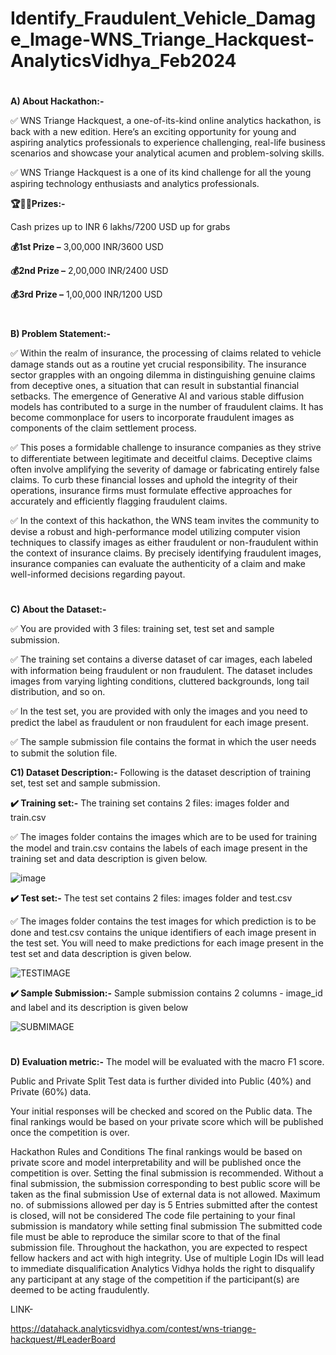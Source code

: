 # Identify_Fraudulent_Vehicle_Damage_Image-WNS_Triange_Hackquest-AnalyticsVidhya_Feb2024

#
**A) About Hackathon:-**

✅ WNS Triange Hackquest, a one-of-its-kind online analytics hackathon, is back with a new edition. Here’s an exciting opportunity for young and aspiring analytics professionals to experience challenging, real-life business scenarios and showcase your analytical acumen and problem-solving skills.

✅ WNS Triange Hackquest is a one of its kind challenge for all the young aspiring technology enthusiasts and analytics professionals. 

**🏆🏅🥇Prizes:-**

Cash prizes up to INR 6 lakhs/7200 USD up for grabs

**💰1st Prize –** 3,00,000 INR/3600 USD 

**💰2nd Prize –** 2,00,000 INR/2400 USD

**💰3rd Prize –** 1,00,000 INR/1200 USD

# 
**B) Problem Statement:-**

✅ Within the realm of insurance, the processing of claims related to vehicle damage stands out as a routine yet crucial responsibility. The insurance sector grapples with an ongoing dilemma in distinguishing genuine claims from deceptive ones, a situation that can result in substantial financial setbacks. The emergence of Generative AI and various stable diffusion models has contributed to a surge in the number of fraudulent claims. It has become commonplace for users to incorporate fraudulent images as components of the claim settlement process.

✅ This poses a formidable challenge to insurance companies as they strive to differentiate between legitimate and deceitful claims. Deceptive claims often involve amplifying the severity of damage or fabricating entirely false claims. To curb these financial losses and uphold the integrity of their operations, insurance firms must formulate effective approaches for accurately and efficiently flagging fraudulent claims.

✅ In the context of this hackathon, the WNS team invites the community to devise a robust and high-performance model utilizing computer vision techniques to classify images as either fraudulent or non-fraudulent within the context of insurance claims. By precisely identifying fraudulent images, insurance companies can evaluate the authenticity of a claim and make well-informed decisions regarding payout.

#
**C) About the Dataset:-**

✅ You are provided with 3 files: training set, test set and sample submission.

✅ The training set contains a diverse dataset of car images, each labeled with information being fraudulent or non fraudulent. The dataset includes images from varying lighting conditions, cluttered backgrounds, long tail distribution, and so on.

✅ In the test set, you are provided with only the images and you need to predict the label as fraudulent or non fraudulent for each image present.

✅ The sample submission file contains the format in which the user needs to submit the solution file.

**C1) Dataset Description:-** Following is the dataset description of training set, test set and sample submission.

**✔️ Training set:-** The training set contains 2 files: images folder and train.csv

✅ The images folder contains the images which are to be used for training the model and train.csv contains the labels of each image present in the training set and data description is given below.

![image](https://github.com/aniiketbarphe/Identify_Fraudulent_Vehicle_Damage_Image-WNS_Triange_Hackquest-AnalyticsVidhya_Feb2024/assets/84449238/713fe4f6-d259-44a6-b674-50985f92a0a9)

**✔️ Test set:-** The test set contains 2 files: images folder and test.csv

✅ The images folder contains the test images for which prediction is to be done and test.csv contains the unique identifiers of each image present in the test set. You will need to make predictions for each image present in the test set and data description is given below.

![TESTIMAGE](https://github.com/aniiketbarphe/Identify_Fraudulent_Vehicle_Damage_Image-WNS_Triange_Hackquest-AnalyticsVidhya_Feb2024/assets/84449238/848e9d96-92da-4bc3-bd03-1cac2785e030)

**✔️ Sample Submission:-** Sample submission contains 2 columns - image_id and label and its description is given below

![SUBMIMAGE](https://github.com/aniiketbarphe/Identify_Fraudulent_Vehicle_Damage_Image-WNS_Triange_Hackquest-AnalyticsVidhya_Feb2024/assets/84449238/c9a2f010-cd59-437b-af41-871c47688375)

#
**D) Evaluation metric:-** The model will be evaluated with the macro F1 score.


Public and Private Split
Test data is further divided into Public (40%) and Private (60%) data.

Your initial responses will be checked and scored on the Public data. The final rankings would be based on your private score which will be published once the competition is over.

Hackathon Rules and Conditions
The final rankings would be based on private score and model interpretability and will be published once the competition is over.
Setting the final submission is recommended. Without a final submission, the submission corresponding to best public score will be taken as the final submission
Use of external data is not allowed.
Maximum no. of submissions allowed per day is 5
Entries submitted after the contest is closed, will not be considered
The code file pertaining to your final submission is mandatory while setting final submission
The submitted code file must be able to reproduce the similar score to that of the final submission file.
Throughout the hackathon, you are expected to respect fellow hackers and act with high integrity.
Use of multiple Login IDs will lead to immediate disqualification
Analytics Vidhya holds the right to disqualify any participant at any stage of the competition if the participant(s) are deemed to be acting fraudulently.

LINK-

https://datahack.analyticsvidhya.com/contest/wns-triange-hackquest/#LeaderBoard
